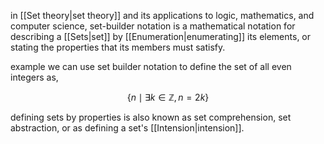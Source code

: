 in [[Set theory|set theory]] and its applications to logic, mathematics, and computer science, set-builder notation is a mathematical notation for describing a [[Sets|set]] by [[Enumeration|enumerating]] its elements, or stating the properties that its members must satisfy.

example we can use set builder notation to define the set of all even integers as,

$$
\{n\mid\exists k\in\mathbb{Z},n=2k\}
$$

defining sets by properties is also known as set comprehension, set abstraction, or as defining a set's [[Intension|intension]].